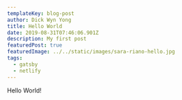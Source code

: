 ```yaml
---
templateKey: blog-post
author: Dick Wyn Yong
title: Hello World
date: 2019-08-31T07:46:06.901Z
description: My first post
featuredPost: true
featuredImage: ../../static/images/sara-riano-hello.jpg
tags:
  - gatsby
  - netlify
---
```


Hello World!
